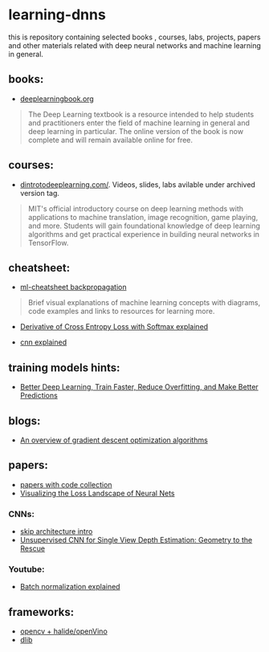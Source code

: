 # learning-dnns
this is repository containing selected books , courses, labs, projects, papers and other materials related with deep neural networks and machine learning in general.

## books:

* [deeplearningbook.org](http://deeplearningbook.org)
>  The Deep Learning textbook is a resource intended to help students and practitioners enter the field of machine learning in general and deep learning in particular. The online version of the book is now complete and will remain available online for free.

## courses:

* [dintrotodeeplearning.com/](http://introtodeeplearning.com/). Videos, slides, labs avilable under archived version tag.
> MIT's official introductory course on deep learning methods with applications to machine translation, image recognition, game playing, and more. Students will gain foundational knowledge of deep learning algorithms and get practical experience in building neural networks in TensorFlow. 

## cheatsheet:

* [ml-cheatsheet backpropagation](https://ml-cheatsheet.readthedocs.io/en/latest/backpropagation.html)
> Brief visual explanations of machine learning concepts with diagrams, code examples and links to resources for learning more.

* [Derivative of Cross Entropy Loss with Softmax explained](https://deepnotes.io/softmax-crossentropy)

* [cnn explained](https://medium.com/technologymadeeasy/the-best-explanation-of-convolutional-neural-networks-on-the-internet-fbb8b1ad5df8)

## training models hints:

* [Better Deep Learning, Train Faster, Reduce Overfitting, and Make Better Predictions](https://machinelearningmastery.com/better-deep-learning/)

## blogs:

* [An overview of gradient descent optimization algorithms](http://ruder.io/optimizing-gradient-descent/index.html#fn:15)

## papers:

* [papers with code collection](https://github.com/zziz/pwc)
* [Visualizing the Loss Landscape of Neural Nets](https://arxiv.org/pdf/1712.09913.pdf)

### CNNs:

* [skip architecture intro](https://www.quora.com/What-is-skip-architecture-in-CNN)
* [Unsupervised CNN for Single View Depth
Estimation: Geometry to the Rescue](https://arxiv.org/pdf/1603.04992.pdf)

### Youtube:

* [Batch normalization explained](https://www.youtube.com/watch?v=em6dfRxYkYU)

## frameworks:

* [opencv + halide/openVino](https://github.com/opencv/opencv/blob/master/samples/dnn/classification.cpp)
* [dlib](http://dlib.net/)
